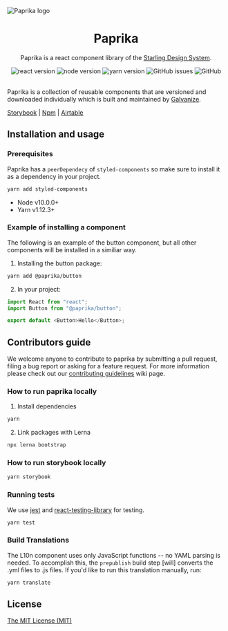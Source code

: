 ![Paprika logo](https://user-images.githubusercontent.com/10501940/52080175-07327400-254c-11e9-9748-7a00f93a13a8.png)

<h1 align="center">Paprika</h1>
<p align="center">Paprika is a react component library of the <a href="https://design.wegalvanize.com">Starling Design System</a>.</p>
<div align="center">
<img alt="react version" src="https://img.shields.io/badge/react-v16.8.2-green.svg">
<img alt="node version" src="https://img.shields.io/badge/node-v10.0.0%2B-brightgreen.svg">
<img alt="yarn version" src="https://img.shields.io/badge/yarn-v1.12.3%2B-yellowgreen.svg">
<img alt="GitHub issues" src="https://img.shields.io/github/issues/acl-services/paprika">
<img alt="GitHub" src="https://img.shields.io/github/license/acl-services/paprika">
</div>
<br>

Paprika is a collection of reusable components that are versioned and downloaded individually which is built and maintained by [Galvanize](https://www.wegalvanize.com).

[Storybook](https://paprika.highbond.com) |
[Npm](https://www.npmjs.com/org/paprika) |
[Airtable](https://airtable.com/shrkJwkvtbgc3FT22)

## Installation and usage

### Prerequisites

Paprika has a `peerDependecy` of `styled-components` so make sure to install it as a dependency in your project.

```sh
yarn add styled-components
```

- Node v10.0.0+
- Yarn v1.12.3+

### Example of installing a component

The following is an example of the button component, but all other components will be installed in a similiar way.

1. Installing the button package:

```sh
yarn add @paprika/button
```

2. In your project:

```js
import React from "react";
import Button from "@paprika/button";

export default <Button>Hello</Button>;
```

## Contributors guide

We welcome anyone to contribute to paprika by submitting a pull request, filing a bug report or asking for a feature request. For more information please check out our [contributing guidelines](https://github.com/acl-services/paprika/wiki/Contributing-Guidelines) wiki page.

### How to run paprika locally

1. Install dependencies

```sh
yarn
```

2. Link packages with Lerna

```sh
npx lerna bootstrap
```

### How to run storybook locally

```sh
yarn storybook
```

### Running tests

We use [jest](https://jestjs.io/docs/en/expect) and [react-testing-library](https://github.com/testing-library/react-testing-library) for testing.

```sh
yarn test
```

### Build <L10n> Translations

The L10n component uses only JavaScript functions -- no YAML parsing is needed. To accomplish this, the `prepublish` build step [will] converts the .yml files to .js files. If you'd like to run this translation manually, run:

```sh
yarn translate
```

## License

[The MIT License (MIT)](https://github.com/acl-services/paprika/blob/master/LICENSE)
